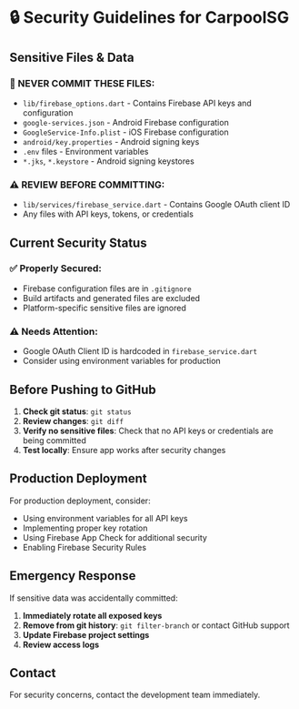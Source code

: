 # 🔒 Security Guidelines for CarpoolSG

## Sensitive Files & Data

### 🚨 NEVER COMMIT THESE FILES:
- `lib/firebase_options.dart` - Contains Firebase API keys and configuration
- `google-services.json` - Android Firebase configuration
- `GoogleService-Info.plist` - iOS Firebase configuration
- `android/key.properties` - Android signing keys
- `.env` files - Environment variables
- `*.jks`, `*.keystore` - Android signing keystores

### ⚠️ REVIEW BEFORE COMMITTING:
- `lib/services/firebase_service.dart` - Contains Google OAuth client ID
- Any files with API keys, tokens, or credentials

## Current Security Status

### ✅ Properly Secured:
- Firebase configuration files are in `.gitignore`
- Build artifacts and generated files are excluded
- Platform-specific sensitive files are ignored

### ⚠️ Needs Attention:
- Google OAuth Client ID is hardcoded in `firebase_service.dart`
- Consider using environment variables for production

## Before Pushing to GitHub

1. **Check git status**: `git status`
2. **Review changes**: `git diff`
3. **Verify no sensitive files**: Check that no API keys or credentials are being committed
4. **Test locally**: Ensure app works after security changes

## Production Deployment

For production deployment, consider:
- Using environment variables for all API keys
- Implementing proper key rotation
- Using Firebase App Check for additional security
- Enabling Firebase Security Rules

## Emergency Response

If sensitive data was accidentally committed:
1. **Immediately rotate all exposed keys**
2. **Remove from git history**: `git filter-branch` or contact GitHub support
3. **Update Firebase project settings**
4. **Review access logs**

## Contact

For security concerns, contact the development team immediately. 